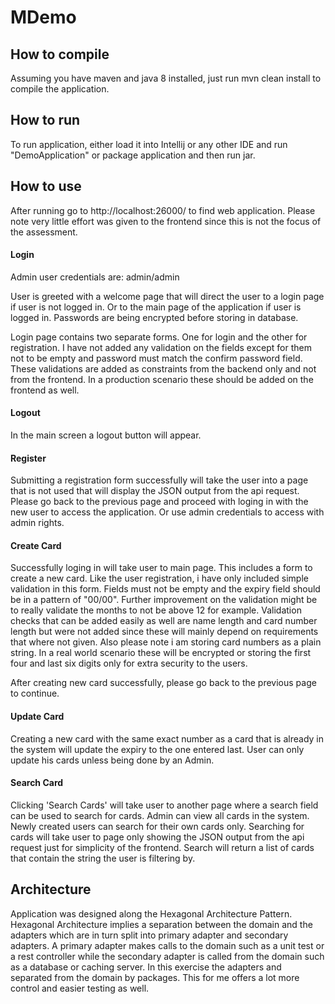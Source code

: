 # MDemo

## How to compile
Assuming you have maven and java 8 installed, just run mvn clean install to compile the application.

## How to run
To run application, either load it into Intellij or any other IDE and run "DemoApplication" or package application and then run jar.

## How to use
After running go to http://localhost:26000/ to find web application. Please note very little effort was given to the frontend since this is not the focus of the assessment.

#### Login
Admin user credentials are: admin/admin

User is greeted with a welcome page that will direct the user to a login page if user is not logged in. Or to the main page of the application if user is logged in. Passwords are being encrypted before storing in database.

Login page contains two separate forms. One for login and the other for registration. I have not added any validation on the fields except for them not to be empty and password must match the confirm password field. These validations are added as constraints from the backend only and not from the frontend. In a production scenario these should be added on the frontend as well.

#### Logout
In the main screen a logout button will appear.

#### Register
Submitting a registration form successfully will take the user into a page that is not used that will display the JSON output from the api request. Please go back to the previous page and proceed with loging in with the new user to access the application. Or use admin credentials to access with admin rights.

#### Create Card
Successfully loging in will take user to main page. This includes a form to create a new card. Like the user registration, i have only included simple validation in this form. Fields must not be empty and the expiry field should be in a pattern of "00/00". Further improvement on the validation might be to really validate the months to not be above 12 for example. Validation checks that can be added easily as well are name length and card number length but were not added since these will mainly depend on requirements that where not given. Also please note i am storing card numbers as a plain string. In a real world scenario these will be encrypted or storing the first four and last six digits only for extra security to the users. 

After creating new card successfully, please go back to the previous page to continue.

#### Update Card
Creating a new card with the same exact number as a card that is already in the system will update the expiry to the one entered last. User can only update his cards unless being done by an Admin.

#### Search Card
Clicking 'Search Cards' will take user to another page where a search field can be used to search for cards. Admin can view all cards in the system. Newly created users can search for their own cards only. Searching for cards will take user to page only showing the JSON output from the api request just for simplicity of the frontend. Search will return a list of cards that contain the string the user is filtering by.  


## Architecture

Application was designed along the Hexagonal Architecture Pattern. Hexagonal Architecture implies a separation between the domain and the adapters which are in turn split into primary adapter and secondary adapters. A primary adapter makes calls to the domain such as a unit test or a rest controller while the secondary adapter is called from the domain such as a database or caching server. In this exercise the adapters and separated from the domain by packages. This for me offers a lot more control and easier testing as well.

